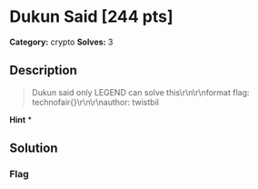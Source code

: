 # Dukun Said [244 pts]

**Category:** crypto
**Solves:** 3

## Description
>Dukun said only LEGEND can solve this\r\n\r\nformat flag: technofair{}\r\n\r\nauthor: twistbil

**Hint**
* 

## Solution

### Flag

